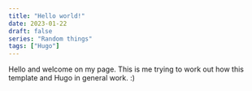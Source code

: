 ```yaml
---
title: "Hello world!"
date: 2023-01-22
draft: false
series: "Random things"
tags: ["Hugo"]
---
```


Hello and welcome on my page. This is me trying to work out how this template and Hugo in general work. :)